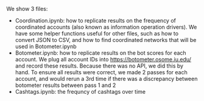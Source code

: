 We show 3 files:

- Coordination.ipynb: how to replicate results on the frequency of coordinated accounts (also known as information operation drivers). We have some helper functions useful for other files, such as how to convert JSON to CSV, and how to find coordinated networks that will be used in Botometer.ipynb
- Botometer.ipynb: how to replicate results on the bot scores for each account. We plug all account IDs into https://botometer.osome.iu.edu/ and record these results. Because there was no API, we did this by hand. To ensure all results were correct, we made 2 passes for each account, and would rerun a 3rd time if there was a discrepancy between botometer results between pass 1 and 2
- Cashtags.ipynb: the frequncy of cashtags over time
